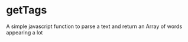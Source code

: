 # getTags
A simple javascript function to parse a text and return an Array of words appearing a lot
